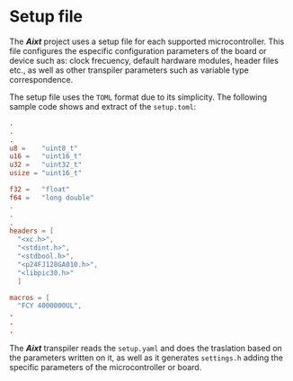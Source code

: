 # Setup file

The **_Aixt_** project uses a setup file for each supported microcontroller. This file configures the especific configuration parameters of the board or device such as: clock frecuency, default hardware modules, header files etc., as well as other transpiler parameters such as variable type correspondence.

The setup file uses the `TOML` format due to its simplicity. The following sample code shows and extract of the `setup.toml`:

```toml
.
.
.
u8 =    "uint8_t"
u16 =   "uint16_t"
u32 =   "uint32_t"
usize = "uint16_t"

f32 =   "float"
f64 =   "long double"
.
.
.
headers = [
  "<xc.h>",
  "<stdint.h>",
  "<stdbool.h>",
  "<p24FJ128GA010.h>",
  "<libpic30.h>"
  ]

macros = [
  "FCY 4000000UL",
.
.
.
```

The **_Aixt_** transpiler reads the `setup.yaml` and does the traslation based on the parameters written on it, as well as it generates `settings.h` adding the specific parameters of the microcontroller or board.  

